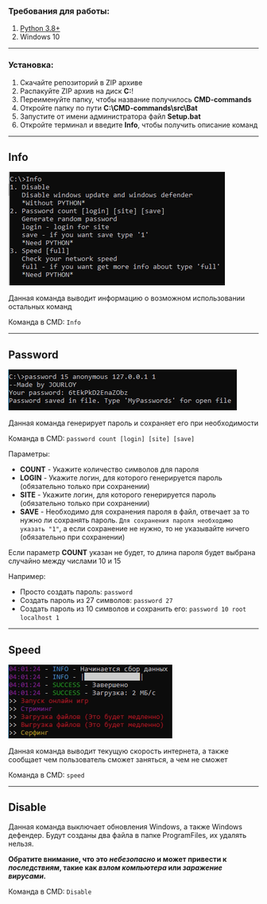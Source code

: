 ### Требования для работы:
1. [Python 3.8+](https://www.python.org/downloads/)
2. Windows 10
____
### Установка:
1. Скачайте репозиторий в ZIP архиве
2. Распакуйте ZIP архив на диск **C:**!
3. Переименуйте папку, чтобы название получилось **CMD-commands**
4. Откройте папку по пути **C:\CMD-commands\src\Bat**
5. Запустите от имени администратора файл **Setup.bat**
6. Откройте терминал и введите **Info**, чтобы получить описание команд
____
## Info
![alt-текст](https://github.com/Jourloy/CMD-commands/blob/master/photo/info.png)

Данная команда выводит информацию о возможном использовании остальных команд

Команда в CMD: `Info`
____
## Password
![alt-текст](https://github.com/Jourloy/CMD-commands/blob/master/photo/password.png)

Данная команда генерирует пароль и сохраняет его при необходимости

Команда в CMD: `password count [login] [site] [save]`

Параметры:
* **COUNT** - Укажите количество символов для пароля
* **LOGIN** - Укажите логин, для которого генерируется пароль (обязательно только при сохранении)
* **SITE** - Укажите логин, для которого генерируется пароль (обязательно только при сохранении)
* **SAVE** - Необходимо для сохранения пароля в файл, отвечает за то нужно ли сохранять пароль. `Для сохранения пароля необходимо указать "1"`, а если сохранение
не нужно, то не указывайте ничего (обязательно при сохранении)

Если параметр **COUNT** указан не будет, то длина пароля будет выбрана случайно между числами 10 и 15

Например:
* Просто создать пароль: `password`
* Создать пароль из 27 символов: `password 27`
* Создать пароль из 10 символов и сохранить его: `password 10 root localhost 1`
____
## Speed
![alt-текст](https://github.com/Jourloy/CMD-commands/blob/master/photo/speed.png)

Данная команда выводит текущую скорость интернета, а также сообщает чем пользователь сможет заняться, а чем не сможет

Команда в CMD: `speed`
____
## Disable

Данная команда выключает обновления Windows, а также Windows дефендер. Будут созданы два файла в папке ProgramFiles, их удалять нельзя.

**Обратите внимание, что это _небезопасно_ и может привести к _последствиям_, такие как _взлом компьютера_ или _заражение вирусами_.**

Команда в CMD: `Disable`
